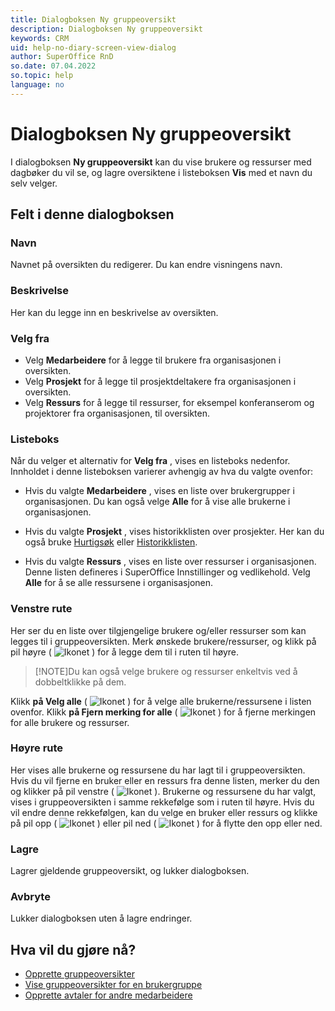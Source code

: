 ```yaml
---
title: Dialogboksen Ny gruppeoversikt
description: Dialogboksen Ny gruppeoversikt
keywords: CRM
uid: help-no-diary-screen-view-dialog
author: SuperOffice RnD
so.date: 07.04.2022
so.topic: help
language: no
---
```


# Dialogboksen Ny gruppeoversikt

I  dialogboksen **Ny gruppeoversikt** kan du vise brukere og ressurser med dagbøker du vil se, og lagre oversiktene i  listeboksen **Vis** med et navn du selv velger.

## Felt i denne dialogboksen

### Navn

Navnet på oversikten du redigerer. Du kan endre visningens navn.

### Beskrivelse

Her kan du legge inn en beskrivelse av oversikten.

### Velg fra

* Velg **Medarbeidere** for å legge til brukere fra organisasjonen i oversikten.
* Velg **Prosjekt** for å legge til prosjektdeltakere fra organisasjonen i oversikten.
* Velg **Ressurs** for å legge til ressurser, for eksempel konferanserom og projektorer fra organisasjonen, til oversikten.

### Listeboks

Når du velger et alternativ for **Velg fra** , vises en listeboks nedenfor. Innholdet i denne listeboksen varierer avhengig av hva du valgte ovenfor:

* Hvis du valgte **Medarbeidere** , vises en liste over brukergrupper i organisasjonen. Du kan også velge **Alle** for å vise alle brukerne i organisasjonen.

* Hvis du valgte **Prosjekt** , vises historikklisten over prosjekter. Her kan du også bruke [Hurtigsøk][6] eller [Historikklisten][5].

* Hvis du valgte **Ressurs** , vises en liste over ressurser i organisasjonen. Denne listen defineres i SuperOffice Innstillinger og vedlikehold. Velg **Alle** for å se alle ressursene i organisasjonen.

### Venstre rute

Her ser du en liste over tilgjengelige brukere og/eller ressurser som kan legges til i gruppeoversikten. Merk ønskede brukere/ressurser, og klikk på pil høyre ( ![Ikonet][img2] ) for å legge dem til i ruten til høyre.

> [!NOTE]Du kan også velge brukere og ressurser enkeltvis ved å dobbeltklikke på dem.
> 
Klikk **på Velg alle** ( ![Ikonet][img4] ) for å velge alle brukerne/ressursene i listen ovenfor. Klikk **på Fjern merking for alle** ( ![Ikonet][img5] ) for å fjerne merkingen for alle brukere og ressurser.

### Høyre rute

Her vises alle brukerne og ressursene du har lagt til i gruppeoversikten. Hvis du vil fjerne en bruker eller en ressurs fra denne listen, merker du den og klikker på pil venstre ( ![Ikonet][img3] ). Brukerne og ressursene du har valgt, vises i gruppeoversikten i samme rekkefølge som i ruten til høyre. Hvis du vil endre denne rekkefølgen, kan du velge en bruker eller ressurs og klikke på pil opp ( ![Ikonet][img6] ) eller pil ned ( ![Ikonet][img7] ) for å flytte den opp eller ned.

### Lagre

Lagrer gjeldende gruppeoversikt, og lukker dialogboksen.

### Avbryte

Lukker dialogboksen uten å lagre endringer.

## Hva vil du gjøre nå?

* [Opprette gruppeoversikter][1]
* [Vise gruppeoversikter for en brukergruppe][2]
* [Opprette avtaler for andre medarbeidere][4]

<!-- Referenced links -->
[1]: ../create-view.md
[2]: ../open.md
[4]: ../create-follow-up.md
[5]: ../../../search-options/learn/using-history-list.md
[6]: ../../../search-options/learn/using-fastsearcher.md

<!-- Referenced images -->
[img2]: ../../../../media/icons/arrow-right.png
[img3]: ../../../../media/icons/arrow-left.png
[img4]: ../../../../media/icons/select-all.png
[img5]: ../../../../media/icons/unselect-all.png
[img6]: ../../../../media/icons/arrow-up.png
[img7]: ../../../../media/icons/arrow-down.png
